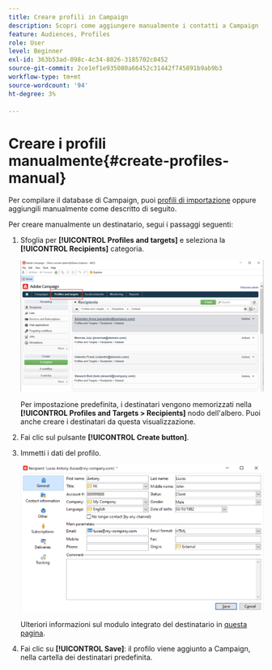 ```yaml
---
title: Creare profili in Campaign
description: Scopri come aggiungere manualmente i contatti a Campaign
feature: Audiences, Profiles
role: User
level: Beginner
exl-id: 363b53ad-098c-4c34-8026-3185702c0452
source-git-commit: 2ce1ef1e935080a66452c31442f745891b9ab9b3
workflow-type: tm+mt
source-wordcount: '94'
ht-degree: 3%

---
```


# Creare i profili manualmente{#create-profiles-manual}

Per compilare il database di Campaign, puoi [profili di importazione](import-profiles.md) oppure aggiungili manualmente come descritto di seguito.

Per creare manualmente un destinatario, segui i passaggi seguenti:

1. Sfoglia per **[!UICONTROL Profiles and targets]** e seleziona la **[!UICONTROL Recipients]** categoria.

   ![](assets/profiles-and-targets.png)

   Per impostazione predefinita, i destinatari vengono memorizzati nella **[!UICONTROL Profiles and Targets > Recipients]** nodo dell&#39;albero. Puoi anche creare i destinatari da questa visualizzazione.

1. Fai clic sul pulsante **[!UICONTROL Create button]**.
1. Immetti i dati del profilo.

   ![](assets/new-recipient.png)

   Ulteriori informazioni sul modulo integrato del destinatario in [questa pagina](view-profiles.md#edit-a-profiles).

1. Fai clic su **[!UICONTROL Save]**: il profilo viene aggiunto a Campaign, nella cartella dei destinatari predefinita.
